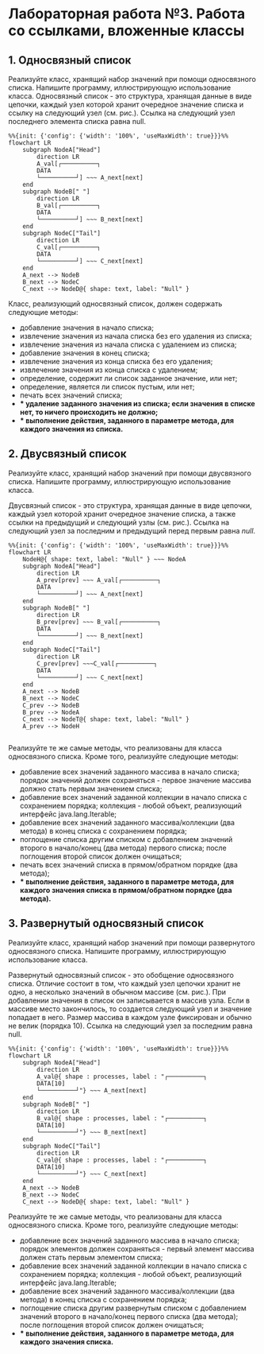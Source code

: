 # Лабораторная работа №3. Работа со ссылками, вложенные классы
## 1. Односвязный список
Реализуйте класс, хранящий набор значений при помощи односвязного списка. Напишите программу, иллюстрирующую использование класса.
Односвязный список - это структура, хранящая данные в виде цепочки, каждый узел которой хранит очередное значение списка и ссылку на следующий узел (см. рис.). Ссылка на следующий узел последнего элемента списка равна null.

```mermaid
%%{init: {'config': {'width': '100%', 'useMaxWidth': true}}}%%
flowchart LR
    subgraph NodeA["Head"]
        direction LR
        A_val[┌──────────┐
        DATA
        └──────────┘] ~~~ A_next[next]
    end
    subgraph NodeB[" "]
        direction LR
        B_val[┌──────────┐
        DATA
        └──────────┘] ~~~ B_next[next]
    end
    subgraph NodeC["Tail"]
        direction LR
        C_val[┌──────────┐
        DATA
        └──────────┘] ~~~ C_next[next]
    end
    A_next --> NodeB
    B_next --> NodeC
    C_next --> NodeD@{ shape: text, label: "Null" }

```
Класс, реализующий односвязный список, должен содержать следующие методы:
- добавление значения в начало списка;
- извлечение значения из начала списка без его удаления из списка;
- извлечение значения из начала списка с удалением из списка;
- добавление значения в конец списка;
- извлечение значения из конца списка без его удаления;
- извлечение значения из конца списка с удалением;
- определение, содержит ли список заданное значение, или нет;
- определение, является ли список пустым, или нет;
- печать всех значений списка;
- **\* удаление заданного значения из списка; если значения в списке нет, то ничего происходить не должно;**
- **\* выполнение действия, заданного в параметре метода, для каждого значения из списка.**
## 2. Двусвязный список
Реализуйте класс, хранящий набор значений при помощи двусвязного списка. Напишите программу, иллюстрирующую использование класса.

Двусвязный список - это структура, хранящая данные в виде цепочки, каждый узел которой хранит очередное значение списка, а также ссылки на предыдущий и следующий узлы (см. рис.). Ссылка на следующий узел за последним и предыдущий перед первым равна *null*.
```mermaid
%%{init: {'config': {'width': '100%', 'useMaxWidth': true}}}%%
flowchart LR
	NodeH@{ shape: text, label: "Null" } ~~~ NodeA
    subgraph NodeA["Head"]
        direction LR
        A_prev[prev] ~~~ A_val[┌──────────┐
        DATA
        └──────────┘] ~~~ A_next[next]
    end
    subgraph NodeB[" "]
        direction LR
        B_prev[prev] ~~~ B_val[┌──────────┐
        DATA
        └──────────┘] ~~~ B_next[next]
    end
    subgraph NodeC["Tail"]
        direction LR
        С_prev[prev] ~~~C_val[┌──────────┐
        DATA
        └──────────┘] ~~~ C_next[next]
    end
    A_next --> NodeB
    B_next --> NodeC
    С_prev --> NodeB
    B_prev --> NodeA
    C_next --> NodeT@{ shape: text, label: "Null" }
    A_prev --> NodeH
    

```
Реализуйте те же самые методы, что реализованы для класса односвязного списка.
Кроме того, реализуйте следующие методы:
- добавление всех значений заданного массива в начало списка; порядок значений должен сохраняться - первое значение массива должно стать первым значением списка;
- добавление всех значений заданной коллекции в начало списка с сохранением порядка; коллекция - любой объект, реализующий интерфейс java.lang.Iterable;
- добавление всех значений заданного массива/коллекции (два метода) в конец списка с сохранением порядка;
- поглощение списка другим списком с добавлением значений второго в начало/конец (два метода) первого списка; после поглощения второй список должен очищаться;
- печать всех значений списка в прямом/обратном порядке (два метода);
- **\* выполнение действия, заданного в параметре метода, для каждого  значения списка в прямом/обратном порядке (два метода).**
## 3. Развернутый односвязный список
Реализуйте класс, хранящий набор значений при помощи развернутого  односвязного списка. Напишите программу, иллюстрирующую использование класса.

Развернутый односвязный список - это обобщение односвязного списка. Отличие состоит в том, что каждый узел цепочки хранит не одно, а несколько значений в обычном массиве (см. рис.). При добавлении значения в список он записывается в массив узла. Если в массиве место закончилось, то создается следующий узел и значение попадает в него. Размер массива в каждом узле фиксирован и обычно не велик (порядка 10). Ссылка на следующий узел за последним равна null.
```mermaid
%%{init: {'config': {'width': '100%', 'useMaxWidth': true}}}%%
flowchart LR
    subgraph NodeA["Head"]
        direction LR
        A_val@{ shape : processes, label : "┌──────────┐
        DATA[10]
        └──────────┘"} ~~~ A_next[next]
    end
    subgraph NodeB[" "]
        direction LR
        B_val@{ shape : processes, label : "┌──────────┐
        DATA[10]
        └──────────┘"} ~~~ B_next[next]
    end
    subgraph NodeC["Tail"]
        direction LR
        C_val@{ shape : processes, label : "┌──────────┐
        DATA[10]
        └──────────┘"} ~~~ C_next[next]
    end
    A_next --> NodeB
    B_next --> NodeC
    C_next --> NodeD@{ shape: text, label: "Null" }

```
Реализуйте те же самые методы, что реализованы для класса односвязного списка.
Кроме того, реализуйте следующие методы:
- добавление всех значений заданного массива в начало списка; порядок элементов должен сохраняться - первый элемент массива должен стать первым элементом списка;
- добавление всех значений заданной коллекции в начало списка с сохранением порядка; коллекция - любой объект, реализующий интерфейс java.lang.Iterable;
- добавление всех значений заданного массива/коллекции (два метода) в конец списка с сохранением порядка;
- поглощение списка другим развернутым списком с добавлением значений второго в начало/конец первого списка (два метода); после поглощения второй список должен очищаться;
- **\* выполнение действия, заданного в параметре метода, для каждого значения списка.**